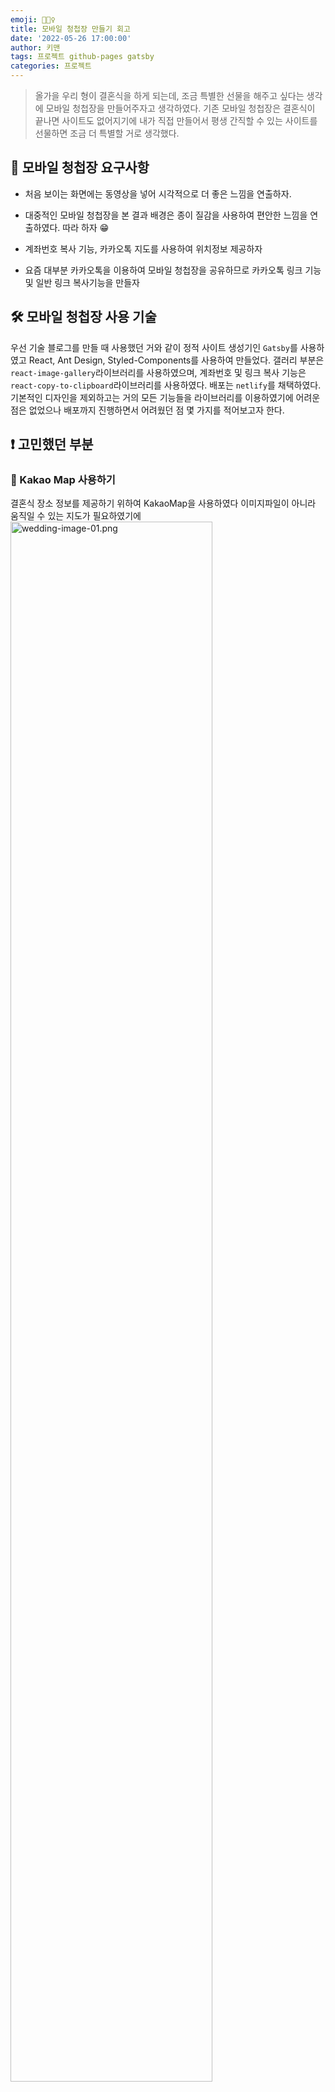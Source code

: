 ```yaml
---
emoji: 👰🏻‍♀️
title: 모바일 청첩장 만들기 회고
date: '2022-05-26 17:00:00'
author: 키맨
tags: 프로젝트 github-pages gatsby
categories: 프로젝트
---
```


> 올가을 우리 형이 결혼식을 하게 되는데, 조금 특별한 선물을 해주고 싶다는 생각에 모바일 청첩장을 만들어주자고 생각하였다. 기존 모바일 청첩장은 결혼식이 끝나면 사이트도 없어지기에 내가 직접 만들어서 평생 간직할 수 있는 사이트를 선물하면 조금 더 특별할 거로 생각했다.

## 📝 모바일 청첩장 요구사항

- 처음 보이는 화면에는 동영상을 넣어 시각적으로 더 좋은 느낌을 연출하자.

- 대중적인 모바일 청첩장을 본 결과 배경은 종이 질감을 사용하여 편안한 느낌을 연출하였다. 따라 하자 😁

- 계좌번호 복사 기능, 카카오톡 지도를 사용하여 위치정보 제공하자

- 요즘 대부분 카카오톡을 이용하여 모바일 청첩장을 공유하므로 카카오톡 링크 기능 및 일반 링크 복사기능을 만들자

## 🛠 모바일 청첩장 사용 기술

우선 기술 블로그를 만들 때 사용했던 거와 같이 정적 사이트 생성기인 `Gatsby`를 사용하였고 React, Ant Design, Styled-Components를 사용하여 만들었다. 갤러리 부분은 `react-image-gallery`라이브러리를 사용하였으며, 계좌번호 및 링크 복사 기능은 `react-copy-to-clipboard`라이브러리를 사용하였다. 배포는 `netlify`를 채택하였다. 기본적인 디자인을 제외하고는 거의 모든 기능들을 라이브러리를 이용하였기에 어려운 점은 없었으나 배포까지 진행하면서 어려웠던 점 몇 가지를 적어보고자 한다.

## ❗️ 고민했던 부분

### 🗾 Kakao Map 사용하기

결혼식 장소 정보를 제공하기 위하여 KakaoMap을 사용하였다 이미지파일이 아니라 움직일 수 있는 지도가 필요하였기에
<img alt="wedding-image-01.png" src="./wedding-image-01.png" style="width: 80%;">

위의 화면에서 `소스 생성하기` 버튼을 클릭하면 아래와 같은 코드를 제공한다. 이 코드를 삽입하면 위의 지도가 나타나게 된다.

```html
<!-- * 카카오맵 - 지도퍼가기 -->
<!-- 1. 지도 노드 -->
<div
  id="daumRoughmapContainer1653547385965"
  class="root_daum_roughmap root_daum_roughmap_landing"
></div>

<!--
	2. 설치 스크립트
	* 지도 퍼가기 서비스를 2개 이상 넣을 경우, 설치 스크립트는 하나만 삽입합니다.
-->
<script
  charset="UTF-8"
  class="daum_roughmap_loader_script"
  src="https://ssl.daumcdn.net/dmaps/map_js_init/roughmapLoader.js"
></script>

<!-- 3. 실행 스크립트 -->
<script charset="UTF-8">
  new daum.roughmap.Lander({
    timestamp: '1653547385965',
    key: '2adxz',
    mapWidth: '640',
    mapHeight: '360',
  }).render();
</script>
```

여기서부터 문제가 시작되는데 나의 프로젝트는 `Gatsby/React`이기 때문에 이거를 바로 집어넣을 수가 없다는 것이었다. 방법을 찾기 위해 열심히 검색하던 중 [타사 스크립트 로드](https://betterprogramming.pub/loading-third-party-scripts-dynamically-in-reactjs-458c41a7013d) 의 글을 읽고 결국 리액트에서 동적으로 카카오 스크립트를 로드해야 한다는 걸 알게 되었다.

```javascript
const Location = () => {
  // 카카오 맵 불러오기

  // <!-- 3. 실행 스크립트 -->
  const executeScript = () => {
    const scriptTag = document.createElement("script");
    const inlineScript = document.createTextNode(`new daum.roughmap.Lander({
    "timestamp" : "1652464367301",
    "key" : "2a8fe",
    "mapWidth" : "640",
    "mapHeight" : "360"
  }).render();`);
    scriptTag.appendChild(inlineScript);
    document.body.appendChild(scriptTag);
  };

  // <!-- 2. 설치 스크립트 * 지도 퍼가기 서비스를 2개 이상 넣을 경우, 설치 스크립트는 하나만 삽입합니다. -->
  // document.write 문제가 발생해서 해당 파일을 직접 가져온다음 수정했음
  const InstallScript = () => {
    (function () {
      let c = window.location.protocol === "https:" ? "https:" : "http:";
      let a = "16137cec";

      if (window.daum && window.daum.roughmap && window.daum.roughmap.cdn) {
        return;
      }
      window.daum = window.daum || {};
      window.daum.roughmap = {
        cdn: a,
        URL_KEY_DATA_LOAD_PRE: c + "//t1.daumcdn.net/roughmap/",
        url_protocal: c,
      };
      let b =
        c +
        "//t1.daumcdn.net/kakaomapweb/place/jscss/roughmap/" +
        a +
        "/roughmapLander.js";

      // document.write -> doumnet.body.append로 수정
      const scriptTag = document.createElement("script");
      scriptTag.src = b;
      document.body.append(scriptTag);
      scriptTag.onload = () => {
        executeScript();
      };
    })();
  };

  useEffect(() => {
    InstallScript();
  }, [InstallScript]);

  return (
      <div
        id="daumRoughmapContainer1652464367301"
        className="root_daum_roughmap root_daum_roughmap_landing"
      ></div>
  );
```

위와 같이 수정하니 정상적으로 동작하였다. react에서 외부 라이브러리를 이런 식으로 사용했던 경험이 특별했다.

### 🖥 배포할 때의 몇 가지 에러

1.  "build.command" failed 에러 해결하기

```cmd
6:48:44 PM: failed Building production JavaScript and CSS bundles - 42.123s
6:48:44 PM: error Generating JavaScript bundles failed
6:48:44 PM: Can't resolve '../components/Greeting' in '/opt/build/repo/src/pages'
6:48:44 PM: If you're trying to use a package make sure that '../components/Greeting' is installed. If you're trying to use a local file make sure that the path is correct.
6:48:44 PM: ​
6:48:44 PM: ────────────────────────────────────────────────────────────────
6:48:44 PM:   "build.command" failed
6:48:44 PM: ────────────────────────────────────────────────────────────────
6:48:44 PM: ​
6:48:44 PM:   Error message
6:48:44 PM:   Command failed with exit code 1: CI= npm run build (https://ntl.fyi/exit-code-1)
6:48:44 PM: ​
6:48:44 PM:   Error location
6:48:44 PM:   In Build command from Netlify app:
6:48:44 PM:   CI= npm run build
6:48:44 PM: ​
6:48:44 PM:   Resolved config
6:48:44 PM:   build:
6:48:44 PM:     command: CI= npm run build
6:48:44 PM:     commandOrigin: ui
6:48:44 PM:     publish: /opt/build/repo/public
6:48:44 PM:     publishOrigin: ui
6:48:44 PM:   plugins:
6:48:44 PM:     - inputs: {}
6:48:44 PM:       origin: ui
6:48:44 PM:       package: '@netlify/plugin-gatsby'
```

이 문제는 처음 나왔을 때 뭐지? 싶었는데 정말 어이없는 실수였다 에러 내용을 읽어본 결과 Greeting 경로가 이상하다고 하는 내용이었고 혹시나 하고 코드를 하나하나 본 결과 index.js에서 Greeting 컴포넌트를 불러오는 과정에서 경로를 잘못 적어준 것이었다. 분명 로컬에서 테스트할 때는 정상적으로 동작했기에 단순 실수를 찾는데도 조금의 시간을 들였던 거 같다. 아직도 왜 로컬에서는 정상적으로 동작했는지는 모르겠지만 에러 내용을 믿고 다음부터는 실수를 더욱 빠르게 잡도록 노력해야겠다.

2.파일 크기 초과 에러

이것 또한 단순한 문제인데 간과해서 생긴 문제였다. 정적인 사이트에서 지원하는 용량보다 더 큰 파일을 넣었기 때문에 생긴 에러인데 확인해보니 동영상파일 크기 하나가 너무 컷기 때문에 리사이즈하여 빠르게 해결할 수 있었다.

```cmd
6:56:09 PM: The function zip ../../../tmp/zisi-628dfc8c696ab60008c7d3be/__ssr.zip size is 105 MB, which is larger than the maximum supported size of 52.4 MB.
6:56:09 PM: There are a few reasons this could happen, such as accidentally bundling a large dependency or adding lots of files to "included_files".
6:56:09 PM: Contains 43 files
6:56:09 PM:
6:56:09 PM:
6:56:09 PM: These are the largest files in the zip:
```

## 🧑🏻‍💻 후기

### 👏 의미 있는 토이프로젝트

이번 프로젝트는 의미가 있어서 좋았다. 간단한 정적인 사이트지만 누군가를 위해서 열심히 만들었고 또 디자인 가안을 형에게 보여주었을 때 좋아하는 모습을 보면서 다시 한번 개발자로 직업을 정한 것에 뿌듯함을 느꼈다. 아마 나 뿐만이 아니라 모든 개발자분이 사람들에게 행복을 주는 프로젝트를 하고 싶을 것인데 이번 프로젝트는 그 니즈를 완벽히 충족한 프로젝트였다고 생각한다. 다음에도 이런 의미 있는 프로젝트를 진행할 기회가 있다면 주저 없이 시작할 것 같다.

### 🤔 개발회고

사실 입사하기 전 빠르게 만들려고 하다 보니 100% 만족스럽지는 않았다. 디자인도 만들면서 더 욕심이 났지만 절충했던 부분도 있고 외부 라이브리를 사용하여 빠르게 만들었지만 직접 기능들을 만들었으면 더 의미 있는 프로젝트였겠다라는 생각도 하였다.

하지만, 이번 프로젝트로 인하여 큰 프로젝트가 아니어도 사용자에게 좋은 가치를 줄 수 있다라는 자신감을 얻을 수 있엇고, 다음에 내 주변 사람들이 결혼식을 할 때 지금보다 조금 더 당당히 "내가 만들어 줄게!!" 라고 할 수 있을 거 같다.✌️

<br/>

**궁금하신 점이 있다면 아래 `댓글`로 남겨주세요!👇**

```toc

```
